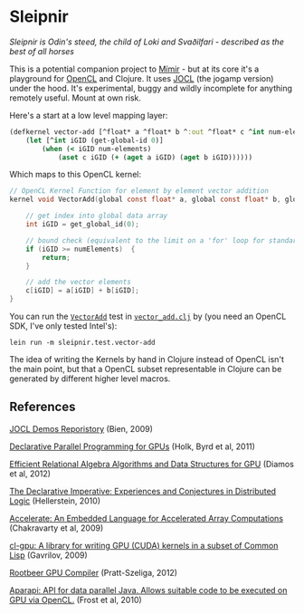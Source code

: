 # Sleipnir

*Sleipnir is Odin's steed, the child of Loki and Svaðilfari - described as the best of all horses*

This is a potential companion project to [Mímir](https://github.com/hraberg/mimir) - but at its core it's a playground for [OpenCL](http://www.khronos.org/opencl/) and Clojure.
It uses [JOCL](http://jogamp.org/jocl/www/) (the jogamp version) under the hood. It's experimental, buggy and wildly incomplete for anything remotely useful. Mount at own risk.

Here's a start at a low level mapping layer:

```clojure
(defkernel vector-add [^float* a ^float* b ^:out ^float* c ^int num-elements]
    (let [^int iGID (get-global-id 0)]
        (when (< iGID num-elements)
            (aset c iGID (+ (aget a iGID) (aget b iGID))))))
```

Which maps to this OpenCL kernel:

```c
// OpenCL Kernel Function for element by element vector addition
kernel void VectorAdd(global const float* a, global const float* b, global float* c, int numElements) {

    // get index into global data array
    int iGID = get_global_id(0);

    // bound check (equivalent to the limit on a 'for' loop for standard/serial C code
    if (iGID >= numElements)  {
        return;
    }

    // add the vector elements
    c[iGID] = a[iGID] + b[iGID];
}
```

You can run the [`VectorAdd`](http://jogamp.org/wiki/index.php/JOCL_Tutorial) test in [`vector_add.clj`](https://github.com/hraberg/sleipnir/blob/master/test/sleipnir/test/vector_add.clj) by (you need an OpenCL SDK, I've only tested Intel's):

    lein run -m sleipnir.test.vector-add

The idea of writing the Kernels by hand in Clojure instead of OpenCL isn't the main point, but that a OpenCL subset representable in Clojure can be generated by different higher level macros.


## References

[JOCL Demos Reporistory](https://github.com/mbien/jocl-demos) (Bien, 2009)

[Declarative Parallel Programming for GPUs](http://www.osl.iu.edu/publications/prints/2011/2011-parco-holk-harlan.pdf) (Holk, Byrd et al,  2011)

[Efficient Relational Algebra Algorithms and Data Structures for GPU](http://www.cercs.gatech.edu/tech-reports/tr2012/git-cercs-12-01.pdf) (Diamos et al, 2012)

[The Declarative Imperative: Experiences and Conjectures in Distributed Logic](http://db.cs.berkeley.edu/jmh/talks/podskeynote10.pdf) (Hellerstein, 2010)

[Accelerate: An Embedded Language for Accelerated Array Computations](http://www.cse.unsw.edu.au/~chak/project/accelerate/) (Chakravarty et al, 2009)

[cl-gpu: A library for writing GPU (CUDA) kernels in a subset of Common Lisp](https://github.com/angavrilov/cl-gpu) (Gavrilov, 2009)

[Rootbeer GPU Compiler](https://github.com/pcpratts/rootbeer1) (Pratt-Szeliga, 2012)

[Aparapi: API for data parallel Java. Allows suitable code to be executed on GPU via OpenCL.](https://code.google.com/p/aparapi/) (Frost et al, 2010)
